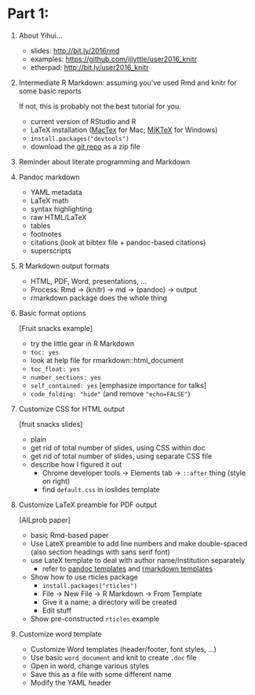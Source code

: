 # Part 1:

1. About Yihui...

   - slides: http://bit.ly/2016rmd
   - examples: https://github.com/ijlyttle/user2016_knitr
   - etherpad: http://bit.ly/user2016_knitr

2. Intermediate R Markdown: assuming you've used Rmd and knitr for
   some basic reports

   If not, this is probably not the best tutorial for you.

   - current version of RStudio and R
   - LaTeX installation ([MacTex](https://tug.org/mactex/) for Mac;
     [MiKTeX](http://miktex.org/download) for Windows)
   - `install.packages("devtools")`
   - download the [git repo](https://github.com/ijlyttle/user2016_knitr) as a zip file

3. Reminder about literate programming and Markdown

4. Pandoc markdown

   - YAML metadata
   - LaTeX math
   - syntax highlighting
   - raw HTML/LaTeX
   - tables
   - footnotes
   - citations (look at bibtex file + pandoc-based citations)
   - superscripts

2. R Markdown output formats

   - HTML, PDF, Word, presentations, ...
   - Process: Rmd -> (knitr) -> md -> (pandoc) -> output
   - rmarkdown package does the whole thing

3. Basic format options

   [Fruit snacks example]

   - try the little gear in R Markdown
   - `toc: yes`
   - look at help file for rmarkdown::html_document
   - `toc_float: yes`
   - `number_sections: yes`
   - `self_contained: yes` [emphasize importance for talks]
   - `code_folding: "hide"` (and remove `"echo=FALSE"`)

4. Customize CSS for HTML output

   [fruit snacks slides]

   - plain
   - get rid of total number of slides, using CSS within doc
   - get rid of total number of slides, using separate CSS file
   - describe how I figured it out
     - Chrome developer tools -> Elements tab -> `::after` thing
       (style on right)
     - find `default.css` in ioslides template

5. Customize LaTeX preamble for PDF output

   [AILprob paper]

   - basic Rmd-based paper
   - Use LateX preamble to add line numbers and make double-spaced
     (also section headings with sans serif font)
   - use LateX template to deal with author name/institution separately
     - refer to
       [pandoc templates](https://github.com/jgm/pandoc-templates) and
       [rmarkdown templates](https://github.com/rstudio/rmarkdown/tree/master/inst/rmd)
   - Show how to use rticles package
     - `install.packages("rticles")`
     - File → New File → R Markdown → From Template
     - Give it a name; a directory will be created
     - Edit stuff
   - Show pre-constructed `rticles` example

7. Customize word template

   - Customize Word templates (header/footer, font styles, ...)
   - Use basic `word_document` and knit to create `.doc` file
   - Open in word, change various styles
   - Save this as a file with some different name
   - Modify the YAML header
